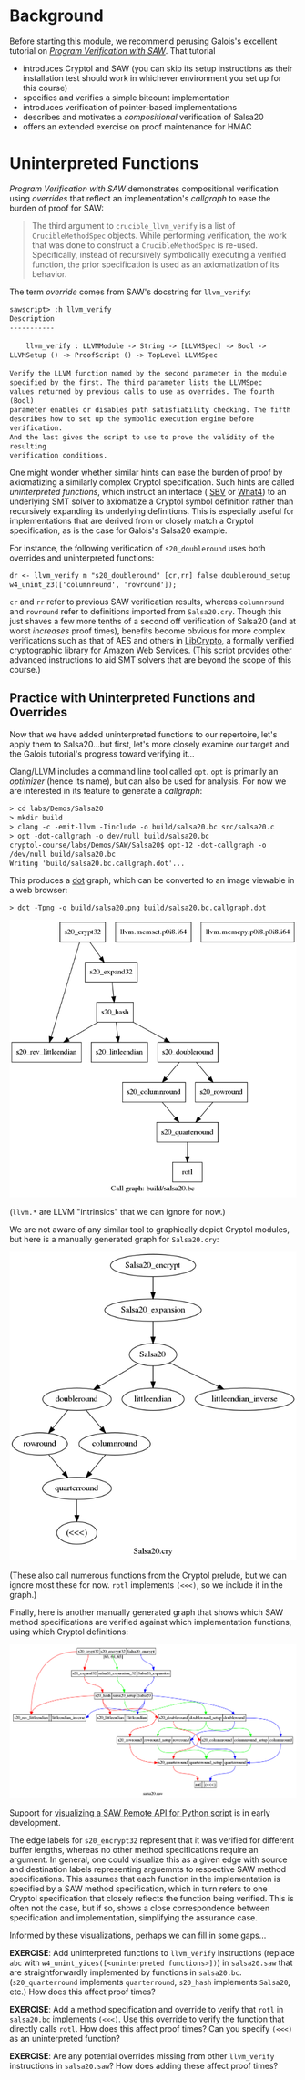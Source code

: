# Background

Before starting this module, we recommend perusing Galois's excellent
tutorial on
[_Program Verification with SAW_](https://saw.galois.com/intro/index.html).
That tutorial
  * introduces Cryptol and SAW
    (you can skip its setup instructions as their installation test
	should work in whichever environment you set up for this course)
  * specifies and verifies a simple bitcount implementation
  * introduces verification of pointer-based implementations
  * describes and motivates a _compositional_ verification of Salsa20
  * offers an extended exercise on proof maintenance for HMAC

# Uninterpreted Functions

_Program Verification with SAW_ demonstrates compositional verification
using _overrides_ that reflect an implementation's _callgraph_ to ease
the burden of proof for SAW:

> The third argument to `crucible_llvm_verify` is a list of
> `CrucibleMethodSpec` objects. While performing verification, the work
> that was done to construct a `CrucibleMethodSpec` is re-used.
> Specifically, instead of recursively symbolically executing a
> verified function, the prior specification is used as an
> axiomatization of its behavior.

The term _override_ comes from SAW's docstring for `llvm_verify`:

```SAW
sawscript> :h llvm_verify
Description
-----------

    llvm_verify : LLVMModule -> String -> [LLVMSpec] -> Bool -> LLVMSetup () -> ProofScript () -> TopLevel LLVMSpec

Verify the LLVM function named by the second parameter in the module
specified by the first. The third parameter lists the LLVMSpec
values returned by previous calls to use as overrides. The fourth (Bool)
parameter enables or disables path satisfiability checking. The fifth
describes how to set up the symbolic execution engine before verification.
And the last gives the script to use to prove the validity of the resulting
verification conditions.
```

One might wonder whether similar hints can ease the burden of proof by
axiomatizing a similarly complex Cryptol specification. Such hints are
called _uninterpreted functions_, which instruct an interface (
[SBV](http://leventerkok.github.io/sbv/) or
[What4](https://github.com/GaloisInc/what4)) to an underlying SMT
solver to axiomatize a Cryptol symbol definition rather than
recursively expanding its underlying definitions. This is especially
useful for implementations that are derived from or closely match a
Cryptol specification, as is the case for Galois's Salsa20 example.

For instance, the following verification of `s20_doubleround` uses both
overrides and uninterpreted functions:

```SAW
dr <- llvm_verify m "s20_doubleround" [cr,rr] false doubleround_setup w4_unint_z3(['columnround', 'rowround']);
```

`cr` and `rr` refer to previous SAW verification results, whereas
`columnround` and `rowround` refer to definitions imported from
`Salsa20.cry`. Though this just shaves a few more tenths of a second
off verification of Salsa20 (and at worst *increases* proof times),
benefits become obvious for more complex verifications such as that of
AES and others in
[LibCrypto](https://github.com/awslabs/aws-lc-verification/blob/master/SAW/proof/AES/AES.saw),
a formally verified cryptographic library for Amazon Web
Services. (This script provides other advanced instructions to aid
SMT solvers that are beyond the scope of this course.)


## Practice with Uninterpreted Functions and Overrides

Now that we have added uninterpreted functions to our repertoire, let's
apply them to Salsa20...but first, let's more closely examine our
target and the Galois tutorial's progress toward verifying it...

Clang/LLVM includes a command line tool called `opt`. `opt` is
primarily an _optimizer_ (hence its name), but can also be used for
analysis. For now we are interested in its feature to generate a
_callgraph_:

```
> cd labs/Demos/Salsa20
> mkdir build
> clang -c -emit-llvm -Iinclude -o build/salsa20.bc src/salsa20.c
> opt -dot-callgraph -o dev/null build/salsa20.bc
cryptol-course/labs/Demos/SAW/Salsa20$ opt-12 -dot-callgraph -o /dev/null build/salsa20.bc
Writing 'build/salsa20.bc.callgraph.dot'...
```

This produces a [dot](https://graphviz.org/doc/info/lang.html) graph,
which can be converted to an image viewable in a web browser:

```
> dot -Tpng -o build/salsa20.png build/salsa20.bc.callgraph.dot
```

<a href="../../../../misc/salsa20.bc.png">
    <img class="center" src="../../../../misc/salsa20.bc.png" alt="salsa20.bc call graph">
</a>

(`llvm.*` are LLVM "intrinsics" that we can ignore for now.)

We are not aware of any similar tool to graphically depict Cryptol
modules, but here is a manually generated graph for `Salsa20.cry`:

<a href="../../../../misc/Salsa20.cry.png">
    <img class="center" src="../../../../misc/Salsa20.cry.png" alt="Salsa20.cry partial dependency graph">
</a>

(These also call numerous functions from the Cryptol prelude, but we
can ignore most these for now. `rotl` implements `(<<<)`, so we include
it in the graph.)

Finally, here is another manually generated graph that shows which SAW
method specifications are verified against which implementation
functions, using which Cryptol definitions:

<a href="../../../../salsa20.saw.png">
    <img class="center" src="../../../../misc/salsa20.saw.png" alt="salsa20.saw verification/override graph">
</a>

Support for
[visualizing a SAW Remote API for Python script](https://github.com/GaloisInc/saw-script/issues/1664)
is in early development.

The edge labels for `s20_encrypt32` represent that it was verified for
different buffer lengths, whereas no other method specifications
require an argument. In general, one could visualize this as a given
edge with source and destination labels representing arguemnts to
respective SAW method specifications. This assumes that each function
in the implementation is specified by a SAW method specification, which
in turn refers to one Cryptol specification that closely reflects the
function being verified. This is often not the case, but if so, shows a
close correspondence between specification and implementation,
simplifying the assurance case.

Informed by these visualizations, perhaps we can fill in some gaps...

**EXERCISE**: Add uninterpreted functions to `llvm_verify` instructions
(replace `abc` with `w4_unint_yices([<uninterpreted functions>])`) in
`salsa20.saw` that are straightforwardly implemented by functions in
`salsa20.bc`. (`s20_quarterround` implements `quarterround`, `s20_hash`
implements `Salsa20`, etc.) How does this affect proof times?

**EXERCISE**: Add a method specification and override to verify that
`rotl` in `salsa20.bc` implements `(<<<)`. Use this override to verify
the function that directly calls `rotl`. How does this affect proof
times? Can you specify `(<<<)` as an uninterpreted function?

**EXERCISE**: Are any potential overrides missing from other
`llvm_verify` instructions in `salsa20.saw`? How does adding these
affect proof times?
